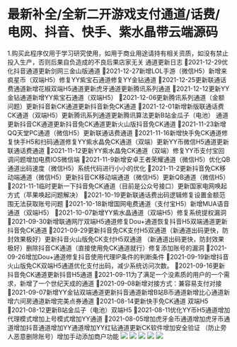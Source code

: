 # 最新补全/全新二开游戏支付通道/话费/电网、抖音、快手、紫水晶带云端源码

1.购买此程序仅用于学习研究使用，如用于商业用途请持有相关资质，如没有禁止投入生产，否则后果自负造成的不良后果店家无关
通道更新日志
2021-12-29优化抖音通道更新剑网三金山版通道
2021-12-27新增LOL手游（微信H5）新增来疯星币（双端H5）修复YY紫宝石通道修复YY金钻通道
2021-12-25更新联通话费通道新增花椒双端H5通道更新虎牙通道更新腾讯系列通道
2021-12-12更新YY金钻通道新增YY紫宝石通道（双端H5）
2021-12-06更新腾讯系列通道（金额问题）更新抖音新CK通道更新抖音新免CK通道
2021-12-01新增新版联通话费CK通道（双端H5）更新腾讯系列通道更新腾讯算法更新B站金瓜子（电池）
通道更新抖音CK通道更新抖音免CK通道更新火山版抖音免CK通道
2021-11-23新增QQ天堂PC通道（微信H5）更新联通话费通道
2021-11-16新增快手免CK通道修复快手H5和扫码通道修复YY紫水晶免CK通道（双端）更新YY币微信H5通道更新联通话费通道
2021-11-12更新YY紫水晶免CK通道（双端）修复YY币支付宝回调问题增加电费IOS微信端
2021-11-9新增安卓王者荣耀通道（微信H5）优化QB通道出码速度（微信H5）系统代码进行小小的优化
2021-11-2更新抖音免CK移动端通道（微信H5）更新抖音CK移动端通道（微信H5）更新QB通道（微信H5）
2021-11-1临时更新一下抖音免CK通道（目前是公众号接口）更新国家电网唤起方式（苹果唤起问题解决）
2021-10-19更新联通话费出码逻辑修复设置金额范围无法获取账号问题
2021-10-18新增国网电费通道（支付宝H5）新增MUA语音通道（双端H5）
2021-10-07新增YY紫水晶通道（双端H5）修复系统提权漏洞
2021-09-30新增联通网厅双端H5通道修复Dou+通道恢复抖音H5双端通道更新抖音免CK通道
2021-09-29更新抖音免CK支付H5双通道（新通道出码更快，防封效果极好）更新抖音火山版免CK支付H5双通道
（新通道出码更快，防封效果极好）删除抖音CK通道（直接使用免CK通道就行）修复添加账号的漏洞
2021-09-26增加Dou+通道修复抖音使用代理IP条件的判断条件
2021-09-19新增抖音火山版免CK双端H5通道优化支付出码，减少系统访问次数。
2021-09-16更新抖音免CK通道更新抖音H5通道
2021-09-11为了满足一个没素质的用户的一个需求，新增了一个世纪天成的通道
2021-09-08新增对接方式：兼容易支付对接
2021-09-07新增YY金钻双端通道更新抖音通道新增B站B币通道新增比心通道新增六间房通道新增完美点券通道
2021-08-14更新快手免CK通道 双端H5
2021-08-12更新B站金瓜子（电池）双端H5
2021-08-11优化YY币H5通道增加代理模式增加上号模式增加YY通道
2021-08-05增加虎牙金币通道增加虎牙币通道增加抖音通道增加YY通道增加YY红钻通道更新CK软件增加安全验证
（防止旁人恶意删除账号）增加手动添加商户功能
[![](https://wukongymw.com/wp-content/uploads/2022/10/1666084700-0852c1d274691b1.png)](https://wukongymw.com/wp-content/uploads/2022/10/1666084700-0852c1d274691b1.png)
[![](https://wukongymw.com/wp-content/uploads/2022/10/1666084698-a4e5891c0594a5c.png)](https://wukongymw.com/wp-content/uploads/2022/10/1666084698-a4e5891c0594a5c.png)
[![](https://wukongymw.com/wp-content/uploads/2022/10/1666084696-c2ae05cc07af065.png)](https://wukongymw.com/wp-content/uploads/2022/10/1666084696-c2ae05cc07af065.png)
[![](https://wukongymw.com/wp-content/uploads/2022/10/1666084694-94a329d35f8fbba.png)](https://wukongymw.com/wp-content/uploads/2022/10/1666084694-94a329d35f8fbba.png)
[![](https://wukongymw.com/wp-content/uploads/2022/10/1666084692-bf2d755917913c4.png)](https://wukongymw.com/wp-content/uploads/2022/10/1666084692-bf2d755917913c4.png)